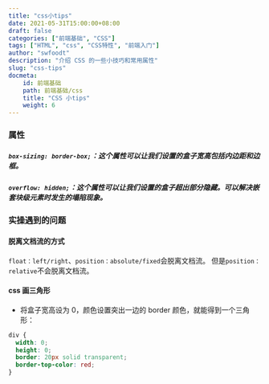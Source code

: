 ```yaml
---
title: "css小tips"
date: 2021-05-31T15:00:00+08:00
draft: false
categories: ["前端基础", "CSS"]
tags: ["HTML", "css", "CSS特性", "前端入门"]
author: "swfoodt"
description: "介绍 CSS 的一些小技巧和常用属性"
slug: "css-tips"
docmeta:
    id: 前端基础
    path: 前端基础/css
    title: "CSS 小tips"
    weight: 6
---
```

### 属性

##### `box-sizing: border-box;`：这个属性**可以让我们设置的盒子宽高包括内边距和边框**。

##### `overflow: hidden;`：这个属性可以让我们设置的盒子超出部分隐藏。**可以解决嵌套块级元素时发生的塌陷现象**。
<!--more-->
### 实操遇到的问题

#### 脱离文档流的方式

`float：left/right`、`position：absolute/fixed`会脱离文档流。
但是`position：relative`不会脱离文档流。

#### css 画三角形

- 将盒子宽高设为 0，颜色设置突出一边的 border 颜色，就能得到一个三角形：

```css
div {
  width: 0;
  height: 0;
  border: 20px solid transparent;
  border-top-color: red;
}
```
